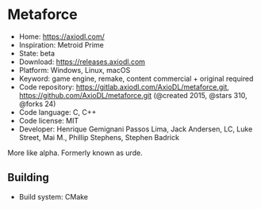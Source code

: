 # Metaforce

- Home: https://axiodl.com/
- Inspiration: Metroid Prime
- State: beta
- Download: https://releases.axiodl.com
- Platform: Windows, Linux, macOS
- Keyword: game engine, remake, content commercial + original required
- Code repository: https://gitlab.axiodl.com/AxioDL/metaforce.git, https://github.com/AxioDL/metaforce.git (@created 2015, @stars 310, @forks 24)
- Code language: C, C++
- Code license: MIT
- Developer: Henrique Gemignani Passos Lima, Jack Andersen, LC, Luke Street, Mai M., Phillip Stephens, Stephen Badrick

More like alpha. Formerly known as urde.

## Building

- Build system: CMake
